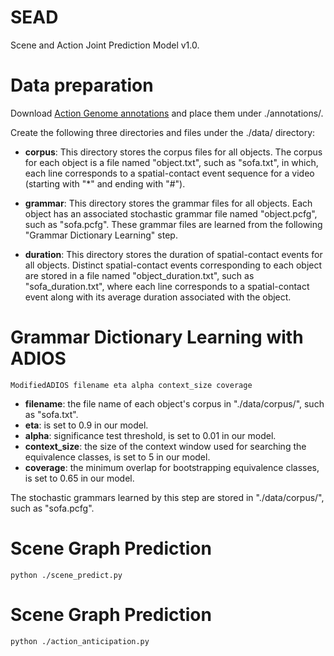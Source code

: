# SEAD
Scene and Action Joint Prediction Model v1.0.

# Data preparation
Download [Action Genome annotations](https://drive.google.com/drive/folders/1LGGPK_QgGbh9gH9SDFv_9LIhBliZbZys) and place them under ./annotations/.

Create the following three directories and files under the ./data/ directory:

* __corpus__:
This directory stores the corpus files for all objects. The corpus for each object is a file named "object.txt", such as "sofa.txt", in which, each line corresponds to a spatial-contact event sequence for a video (starting with "*" and ending with "#").

* __grammar__:
This directory stores the grammar files for all objects. Each object has an associated stochastic grammar file named "object.pcfg", such as "sofa.pcfg". These grammar files are learned from the following "Grammar Dictionary Learning" step.

* __duration__:
This directory stores the duration of spatial-contact events for all objects. Distinct spatial-contact events corresponding to each object are stored in a file named "object_duration.txt", such as "sofa_duration.txt", where each line corresponds to a spatial-contact event along with its average duration associated with the object.

# Grammar Dictionary Learning with ADIOS

`ModifiedADIOS filename eta alpha context_size coverage`

* __filename__: the file name of each object's corpus in "./data/corpus/", such as "sofa.txt".
* __eta__: is set to 0.9 in our model.
* __alpha__: significance test threshold, is set to 0.01 in our model.
* __context_size__:  the size of the context window used for searching the equivalence classes, is set to 5 in our model.
* __coverage__:  the minimum overlap for bootstrapping equivalence classes, is set to 0.65 in our model.

The stochastic grammars learned by this step are stored in "./data/corpus/", such as "sofa.pcfg".

# Scene Graph Prediction
`python ./scene_predict.py`

# Scene Graph Prediction
`python ./action_anticipation.py`






